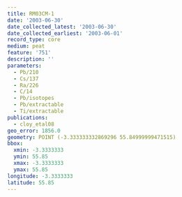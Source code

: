```yaml
---
title: RM03CM-1
date: '2003-06-30'
date_collected_latest: '2003-06-30'
date_collected_earliest: '2003-06-01'
record_type: core
medium: peat
feature: '751'
description: ''
parameters:
  - Pb/210
  - Cs/137
  - Ra/226
  - C/14
  - Pb/isotopes
  - Pb/extractable
  - Ti/extractable
publications:
  - cloy_etal08
geo_error: 1856.0
geometry: POINT (-3.333333332869296 55.84999999471515)
bbox:
  xmin: -3.3333333
  ymin: 55.85
  xmax: -3.3333333
  ymax: 55.85
longitude: -3.3333333
latitude: 55.85
---
```

